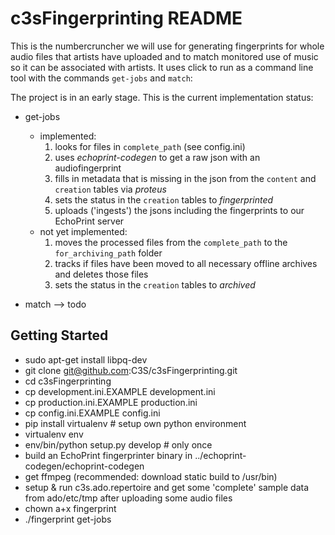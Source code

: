  c3sFingerprinting README
==========================

This is the numbercruncher we will use for generating fingerprints for whole 
audio files that artists have uploaded and to match monitored use of music so it 
can be associated with artists. It uses click to run as a command line tool
with the commands `get-jobs` and `match`:

The project is in an early stage. This is the current implementation status:

* get-jobs
    * implemented:
        1. looks for files in `complete_path` (see config.ini)
        2. uses *echoprint-codegen* to get a raw json with an audiofingerprint
        3. fills in metadata that is missing in the json from the `content` 
        and `creation` tables via *proteus*
        4. sets the status in the `creation` tables to *fingerprinted*
        5. uploads ('ingests') the jsons including the fingerprints to our 
        EchoPrint server
    * not yet implemented:
        1. moves the processed files from the `complete_path` to the 
        `for_archiving_path` folder
        2. tracks if files have been moved to all necessary offline archives 
        and deletes those files
        3. sets the status in the `creation` tables to *archived*

* match
    --> todo

Getting Started
---------------

* sudo apt-get install libpq-dev
* git clone git@github.com:C3S/c3sFingerprinting.git 
* cd c3sFingerprinting
* cp development.ini.EXAMPLE development.ini 
* cp production.ini.EXAMPLE production.ini
* cp config.ini.EXAMPLE config.ini
* pip install virtualenv # setup own python environment
* virtualenv env
* env/bin/python setup.py develop # only once
* build an EchoPrint fingerprinter binary in ../echoprint-codegen/echoprint-codegen
* get ffmpeg (recommended: download static build to /usr/bin)
* setup & run c3s.ado.repertoire and get some 'complete' sample data from 
  ado/etc/tmp after uploading some audio files
* chown a+x fingerprint
* ./fingerprint get-jobs
